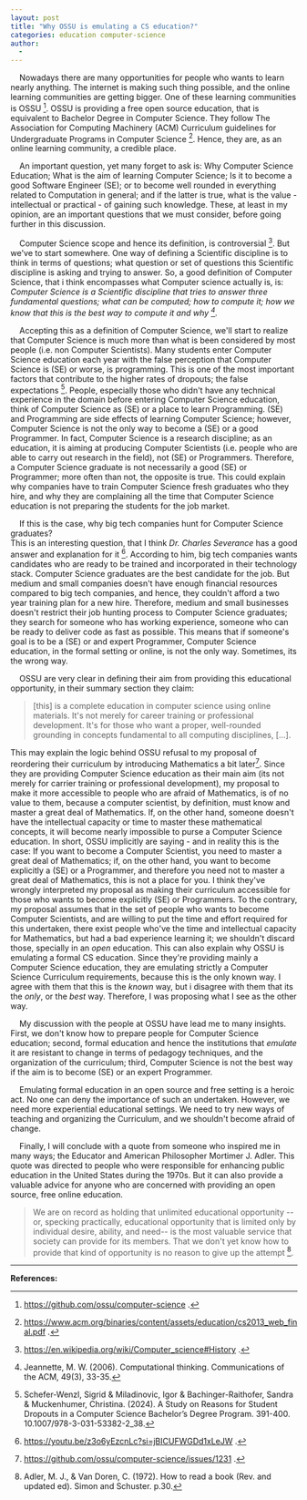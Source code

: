 ```yaml
---
layout: post
title: "Why OSSU is emulating a CS education?"
categories: education computer-science
author:
  - 
---
```


&nbsp;&nbsp;&nbsp;&nbsp;Nowadays there are many opportunities for people who wants to learn nearly anything. The internet is making such thing possible, and the online learning communities are getting bigger. One of these learning communities is OSSU [^1]. OSSU is providing a free open source education, that is equivalent to Bachelor Degree in Computer Science. They follow The Association for Computing Machinery (ACM) Curriculum guidelines for Undergraduate Programs in Computer Science [^2]. Hence, they are, as an online learning community, a credible place.

&nbsp;&nbsp;&nbsp;&nbsp;An important question, yet many forget to ask is: Why Computer Science Education; What is the aim of learning Computer Science; Is it to become a good Software Engineer (SE); or to become well rounded in everything related to Computation in general; and if the latter is true, what is the value - intellectual or practical - of gaining such knowledge. These, at least in my opinion, are an important questions that we must consider, before going further in this discussion.

&nbsp;&nbsp;&nbsp;&nbsp;Computer Science scope and hence its definition, is controversial [^3]. But we've to start somewhere. One way of defining a Scientific discipline is to think in terms of questions; what question or set of questions this Scientific discipline is asking and trying to answer. So, a good definition of Computer Science, that i think encompasses what Computer science actually is, is: _Computer Science is a Scientific discipline that tries to answer three fundamental questions; what can be computed; how to compute it; how we know that this is the best way to compute it and why [^4]._

&nbsp;&nbsp;&nbsp;&nbsp;Accepting this as a definition of Computer Science, we'll start to realize that Computer Science is much more than what is been considered by most people (i.e. non Computer Scientists). Many students enter Computer Science education each year with the false perception that Computer Science is (SE) or worse, is programming. This is one of the most important factors that contribute to the higher rates of dropouts; the false expectations [^5]. People, especially those who didn't have any technical experience in the domain before entering Computer Science education, think of Computer Science as (SE) or a place to learn Programming. (SE) and Programming are side effects of learning Computer Science; however, Computer Science is not the only way to become a (SE) or a good Programmer. In fact, Computer Science is a research discipline; as an education, it is aiming at producing Computer Scientists (i.e. people who are able to carry out research in the field), not (SE) or Programmers. Therefore, a Computer Science graduate is not necessarily a good (SE) or Programmer; more often than not, the opposite is true. This could explain why companies have to train Computer Science fresh graduates who they hire, and why they are complaining all the time that Computer Science education is not preparing the students for the job market. 

&nbsp;&nbsp;&nbsp;&nbsp;If this is the case, why big tech companies hunt for Computer Science graduates?<br>
This is an interesting question, that I think _Dr. Charles Severance_ has a good answer and explanation for it [^6]. According to him, big tech companies wants candidates who are ready to be trained and incorporated in their technology stack. Computer Science graduates are the best candidate for the job. But medium and small companies doesn't have enough financial resources compared to big tech companies, and hence, they couldn't afford a two year training plan for a new hire. Therefore, medium and small businesses doesn't restrict their job hunting process to Computer Science graduates; they search for someone who has working experience, someone who can be ready to deliver code as fast as possible. This means that if someone's goal is to be a (SE) or and expert Programmer, Computer Science education, in the formal setting or online, is not the only way. Sometimes, its the wrong way.

&nbsp;&nbsp;&nbsp;&nbsp;OSSU are very clear in defining their aim from providing this educational opportunity, in their summary section they claim:
> [this] is a complete education in computer science using online materials. It's not merely for career training or professional development. It's for those who want a proper, well-rounded grounding in concepts fundamental to all computing disciplines, [...].

This may explain the logic behind OSSU refusal to my proposal of reordering their curriculum by introducing Mathematics a bit later[^7]. Since they are providing Computer Science education as their main aim (its not merely for carrier training or professional development), my proposal to make it more accessible to people who are afraid of Mathematics, is of no value to them, because a computer scientist, by definition, must know and master a great deal of Mathematics. If, on the other hand, someone doesn't have the intellectual capacity or time to master these mathematical concepts, it will become nearly impossible to purse a Computer Science education. In short, OSSU implicitly are saying - and in reality this is the case: If you want to become a Computer Scientist, you need to master a great deal of Mathematics; if, on the other hand, you want to become explicitly a (SE) or a Programmer, and therefore you need not to master a great deal of Mathematics, this is not a place for you. I think they've wrongly interpreted my proposal as making their curriculum accessible for those who wants to become explicitly (SE) or Programmers. To the contrary, my proposal assumes that in the set of people who wants to become Computer Scientists, and are willing to put the time and effort required for this undertaken, there exist people who've the time and intellectual capacity for Mathematics, but had a bad experience learning it; we shouldn't discard those, specially in an _open_ education. This can also explain why OSSU is emulating a formal CS education. Since they're providing mainly a Computer Science education, they are emulating strictly a Computer Science Curriculum requirements, because this is the only known way. I agree with them that this is the _known_ way, but i disagree with them that its the _only_, or the _best_ way. Therefore, I was proposing what I see as the other way.

&nbsp;&nbsp;&nbsp;&nbsp;My discussion with the people at OSSU have lead me to many insights. First, we don't know how to prepare people for Computer Science education; second, formal education and hence the institutions that _emulate_ it are resistant to change in terms of pedagogy techniques, and the organization of the curriculum; third, Computer Science is not the best way if the aim is to become (SE) or an expert Programmer.

&nbsp;&nbsp;&nbsp;&nbsp;Emulating formal education in an open source and free setting is a heroic act. No one can deny the importance of such an undertaken. However, we need more experiential educational settings. We need to try new ways of teaching and organizing the Curriculum, and we shouldn't become afraid of change.

&nbsp;&nbsp;&nbsp;&nbsp;Finally, I will conclude with a quote from someone who inspired me in many ways; the Educator and American Philosopher Mortimer J. Adler. This quote was directed to people who were responsible for enhancing public education in the United States during the 1970s. But it can also provide a valuable advice for anyone who are concerned with providing an open source, free online education.
> We are on record as holding that unlimited educational opportunity --or, specking practically, educational opportunity that is limited only by individual desire, ability, and need-- is the most valuable service that society can provide for its members. That we don't yet know how to provide that kind of opportunity is no reason to give up the attempt [^8].

---
**References:**

[^1]: https://github.com/ossu/computer-science .
[^2]: https://www.acm.org/binaries/content/assets/education/cs2013_web_final.pdf .
[^3]: https://en.wikipedia.org/wiki/Computer_science#History .
[^4]: Jeannette, M. W. (2006). Computational thinking. Communications of the ACM, 49(3), 33-35.
[^5]: Schefer-Wenzl, Sigrid & Miladinovic, Igor & Bachinger-Raithofer, Sandra & Muckenhumer, Christina. (2024). A Study on Reasons for Student Dropouts in a Computer Science Bachelor’s Degree Program. 391-400. 10.1007/978-3-031-53382-2_38.
[^6]: https://youtu.be/z3o6yEzcnLc?si=jBICUFWGDd1xLeJW .
[^7]: https://github.com/ossu/computer-science/issues/1231 .
[^8]: Adler, M. J., & Van Doren, C. (1972). How to read a book (Rev. and updated ed). Simon and Schuster. p.30.